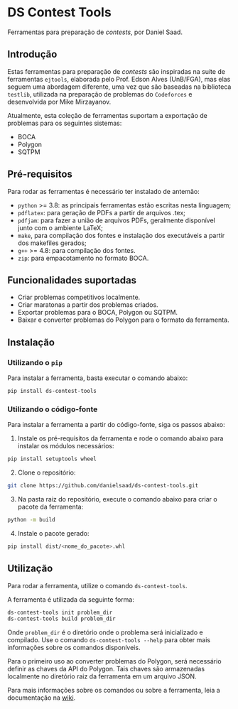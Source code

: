 # DS Contest Tools

Ferramentas para preparação de *contests*, por Daniel Saad.


## Introdução

Estas ferramentas para preparação de *contests* são inspiradas na suíte de ferramentas `ejtools`, elaborada pelo Prof. Edson Alves (UnB/FGA), mas elas seguem uma abordagem diferente, uma vez que são baseadas na biblioteca `testlib`, utilizada na preparação de problemas do `Codeforces` e desenvolvida por Mike Mirzayanov.

Atualmente, esta coleção de ferramentas suportam a exportação de problemas para os seguintes sistemas:

* BOCA
* Polygon
* SQTPM


## Pré-requisitos

Para rodar as ferramentas é necessário ter instalado de antemão:
* `python` >= 3.8: as principais ferramentas estão escritas nesta linguagem;
* `pdflatex`: para geração de PDFs a partir de arquivos .tex;
* `pdfjam`: para fazer a união de arquivos PDFs,  geralmente disponível junto com o ambiente LaTeX;
* `make`, para compilação dos fontes e instalação dos executáveis a partir dos makefiles gerados;
* `g++` >= 4.8: para compilação dos fontes.
* `zip`: para empacotamento no formato BOCA.


## Funcionalidades suportadas

* Criar problemas competitivos localmente.
* Criar maratonas a partir dos problemas criados.
* Exportar problemas para o BOCA, Polygon ou SQTPM.
* Baixar e converter problemas do Polygon para o formato da ferramenta.

## Instalação

### Utilizando o `pip`

Para instalar a ferramenta, basta executar o comando abaixo:

```bash
pip install ds-contest-tools
```

### Utilizando o código-fonte

Para instalar a ferramenta a partir do código-fonte, siga os passos abaixo:

1. Instale os pré-requisitos da ferramenta e rode o comando abaixo para instalar os módulos necessários:

```bash
pip install setuptools wheel
```

2. Clone o repositório:

```bash
git clone https://github.com/danielsaad/ds-contest-tools.git
```

3. Na pasta raiz do repositório, execute o comando abaixo para criar o pacote da ferramenta:

```bash
python -m build
```

4. Instale o pacote gerado:

```bash
pip install dist/<nome_do_pacote>.whl
```

## Utilização

Para rodar a ferramenta, utilize o comando `ds-contest-tools`.

A ferramenta é utilizada da seguinte forma:

```bash
ds-contest-tools init problem_dir
ds-contest-tools build problem_dir
```

Onde `problem_dir` é o diretório onde o problema será inicializado e compilado. Use o comando `ds-contest-tools --help` para obter mais informações sobre os comandos disponíveis.

Para o primeiro uso ao converter problemas do Polygon, será necessário definir as chaves da API do Polygon. Tais chaves são armazenadas localmente no diretório raiz da ferramenta em um arquivo JSON.

Para mais informações sobre os comandos ou sobre a ferramenta, leia a documentação na [wiki](https://github.com/danielsaad/ds-contest-tools/wiki).